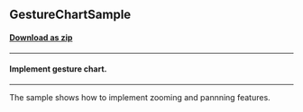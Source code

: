 ## GestureChartSample
#### [Download as zip](https://downgit.github.io/#/home?url=https://github.com/GrapeCity/ComponentOne-UWP-Samples/tree/master/\C1.UWP.FlexChart\CS\GestureChartSample)
____
#### Implement gesture chart.
____
The sample shows how to implement zooming and pannning features.
